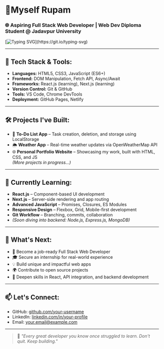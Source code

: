 # 👋Myself Rupam
### 🌐 Aspiring Full Stack Web Developer | Web Dev Diploma Student @ Jadavpur University



[![Typing SVG](https://readme-typing-svg.demolab.com?font=Fira+Code&pause=1000&color=747DF7&width=435&lines=Web+Dev+(Diploma+'25)+Student;Front-End+Dev+%7C+Learning+Back-End)](https://git.io/typing-svg)

---

## 🚀 Tech Stack & Tools:
- **Languages:** HTML5, CSS3, JavaScript (ES6+)
- **Frontend:** DOM Manipulation, Fetch API, Async/Await
- **Frameworks:** React.js (learning), Next.js (learning)
- **Version Control:** Git & GitHub  
- **Tools:** VS Code, Chrome DevTools  
- **Deployment:** GitHub Pages, Netlify

---

## 🛠️ Projects I've Built:
- 📝 **To-Do List App** – Task creation, deletion, and storage using LocalStorage  
- 🌦️ **Weather App** – Real-time weather updates via OpenWeatherMap API  
- 🌐 **Personal Portfolio Website** – Showcasing my work, built with HTML, CSS, and JS  
*(More projects in progress...)*

---

## 🧠 Currently Learning:
- **React.js** – Component-based UI development  
- **Next.js** – Server-side rendering and app routing  
- **Advanced JavaScript** – Promises, Closures, ES Modules  
- **Responsive Design** – Flexbox, Grid, Mobile-first development  
- **Git Workflow** – Branching, commits, collaboration  
- *(Soon diving into backend: Node.js, Express.js, MongoDB)*

---

## 🔭 What's Next:
- 🚀 Become a job-ready Full Stack Web Developer  
- 🎓 Secure an internship for real-world experience  
- 💡 Build unique and impactful web apps  
- 🌍 Contribute to open source projects  
- 🧩 Deepen skills in React, API integration, and backend development

---

## 📫 Let's Connect:
- GitHub: [github.com/your-username](https://github.com/your-username)
- LinkedIn: [linkedin.com/in/your-profile](https://linkedin.com/in/your-profile)
- Email: your.email@example.com

---

> 💬 *"Every great developer you know once struggled to learn. Don't quit. Keep building."*
